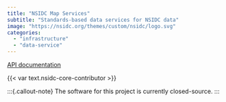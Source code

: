 ```yaml
---
title: "NSIDC Map Services"
subtitle: "Standards-based data services for NSIDC data"
image: "https://nsidc.org/themes/custom/nsidc/logo.svg"
categories:
  - "infrastructure"
  - "data-service"
---
```


[API documentation](https://nsidc.org/data/user-resources/help-center/guide-nsidc-data-map-services-api)

{{< var text.nsidc-core-contributor >}}

:::{.callout-note}
The software for this project is currently closed-source.
:::
